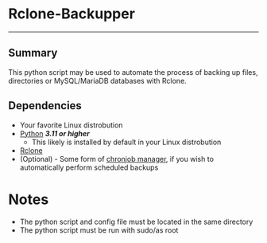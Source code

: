 # Rclone-Backupper
---
## Summary
This python script may be used to automate the process of backing up files, directories or MySQL/MariaDB databases with Rclone.
## Dependencies
- Your favorite Linux distrobution
- [Python](https://www.python.org/downloads/) ***3.11 or higher***
  - This likely is installed by default in your Linux distrobution 
- [Rclone](https://rclone.org/downloads/)
- (Optional) - Some form of [chronjob manager](https://github.com/cronie-crond/cronie), if you wish to automatically perform scheduled backups
# Notes
- The python script and config file must be located in the same directory
-  The python script must be run with sudo/as root